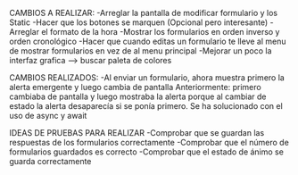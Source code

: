 
CAMBIOS A REALIZAR:
    -Arreglar la pantalla de modificar formulario y los Static
    -Hacer que los botones se marquen (Opcional pero interesante)
    -Arreglar el formato de la hora
    -Mostrar los formularios en orden inverso y orden cronológico
    -Hacer que cuando editas un formulario te lleve al menu de mostrar formularios en vez de al menu principal
    -Mejorar un poco la interfaz grafica --> buscar paleta de colores

CAMBIOS REALIZADOS:
    -Al enviar un formulario, ahora muestra primero la alerta emergente y luego cambia de pantalla
        Anteriormente: primero cambiaba de pantalla y luego mostraba la alerta porque al cambiar de estado
            la alerta desaparecía si se ponía primero. Se ha solucionado con el uso de async y await


IDEAS DE PRUEBAS PARA REALIZAR
    -Comprobar que se guardan las respuestas de los formularios correctamente
    -Comprobar que el número de formularios guardados es correcto
    -Comprobar que el estado de ánimo se guarda correctamente
